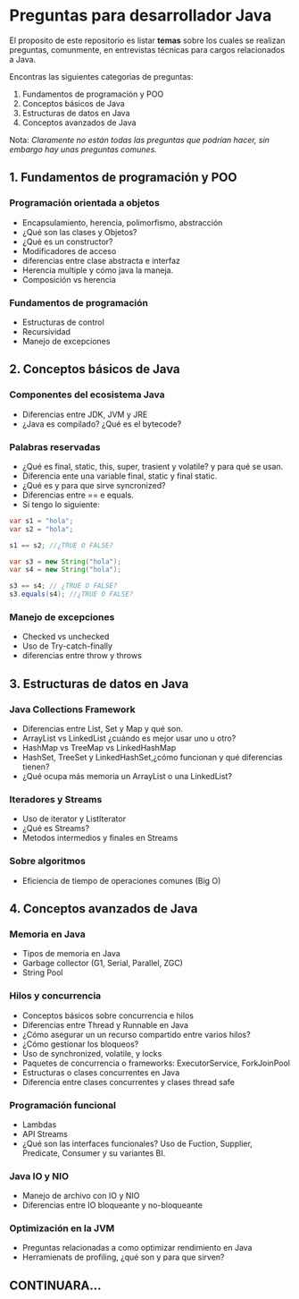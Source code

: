 # Preguntas para desarrollador Java

El proposito de este repositorio es listar **temas** sobre los cuales se realizan preguntas, comunmente, en entrevistas técnicas para cargos relacionados a  Java.

Encontras las siguientes categorias de preguntas:

1. Fundamentos de programación y POO
2. Conceptos básicos de Java
3. Estructuras de datos en Java
4. Conceptos avanzados de Java

Nota: *Claramente no están todas las preguntas que podrían hacer, sin embargo hay unas preguntas comunes.*

## 1. Fundamentos de programación y POO

### Programación orientada a objetos

- Encapsulamiento, herencia, polimorfismo, abstracción
- ¿Qué son las clases y Objetos?
- ¿Qué es un constructor?
- Modificadores de acceso
- diferencias entre clase abstracta e interfaz
- Herencia multiple y cómo java la maneja.
- Composición vs herencia

### Fundamentos de programación

- Estructuras de control
- Recursividad
- Manejo de excepciones

## 2. Conceptos básicos de Java

### Componentes del ecosistema Java
- Diferencias entre JDK, JVM y JRE
- ¿Java es compilado? ¿Qué es el bytecode?

### Palabras reservadas
- ¿Qué es final, static, this, super, trasient y volatile? y para qué se usan.
- Diferencia ente una variable final, static y final static.
- ¿Qué es y para que sirve syncronized?
- Diferencias entre == e equals.
- Si tengo lo siguiente:
```java
var s1 = "hola";
var s2 = "hola";

s1 == s2; //¿TRUE O FALSE?

var s3 = new String("hola");
var s4 = new String("hola");

s3 == s4; // ¿TRUE O FALSE?
s3.equals(s4); //¿TRUE O FALSE?

```

### Manejo de excepciones

- Checked vs unchecked
- Uso de Try-catch-finally
- diferencias entre throw y throws


## 3. Estructuras de datos en Java

### Java Collections Framework
- Diferencias entre List, Set y Map y qué son.
- ArrayList vs LinkedList ¿cuándo es mejor usar uno u otro?
- HashMap vs TreeMap vs LinkedHashMap
- HashSet, TreeSet y LinkedHashSet,¿cómo funcionan y qué diferencias tienen?
- ¿Qué ocupa más memoria un ArrayList o una LinkedList?

### Iteradores y Streams
- Uso de iterator y ListIterator
- ¿Qué es Streams?
- Metodos intermedios y finales en Streams

### Sobre algoritmos
- Eficiencia de tiempo de operaciones comunes (Big O)

## 4. Conceptos avanzados de Java

### Memoria en Java
- Tipos de memoria en Java
- Garbage collector (G1, Serial, Parallel, ZGC)
- String Pool

### Hilos y concurrencia
- Conceptos básicos sobre concurrencia e hilos
- Diferencias entre Thread y Runnable en Java
- ¿Cómo asegurar un un recurso compartido entre varios hilos?
- ¿Cómo gestionar los bloqueos?
- Uso de synchronized, volatile, y locks
- Paquetes de concurrencia o frameworks: ExecutorService, ForkJoinPool
- Estructuras o clases concurrentes en Java
- Diferencia entre clases concurrentes y clases thread safe

### Programación funcional

- Lambdas
- API Streams
- ¿Qué son las interfaces funcionales? Uso de Fuction, Supplier, Predicate, Consumer y su variantes BI.

### Java IO y NIO
- Manejo de archivo con IO y NIO
- Diferencias entre IO bloqueante y no-bloqueante

### Optimización en la JVM

- Preguntas relacionadas a como optimizar rendimiento en Java
- Herramienats de profiling, ¿qué son y para que sirven?



## CONTINUARA...

